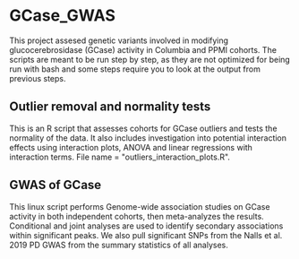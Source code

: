 # GCase_GWAS

This project assesed genetic variants involved in modifying glucocerebrosidase (GCase) activity in Columbia and PPMI cohorts. The scripts are meant to be run step by step, as they are not optimized for being run with bash and some steps require you to look at the output from previous steps. 

## Outlier removal and normality tests

This is an R script that assesses cohorts for GCase outliers and tests the normality of the data. It also includes investigation into potential interaction effects using interaction plots, ANOVA and linear regressions with interaction terms. File name = "outliers_interaction_plots.R".

## GWAS of GCase

This linux script performs Genome-wide association studies on GCase activity in both independent cohorts, then meta-analyzes the results. Conditional and joint analyses are used to identify secondary associations within significant peaks. We also pull significant SNPs from the Nalls et al. 2019 PD GWAS from the summary statistics of all analyses. 


